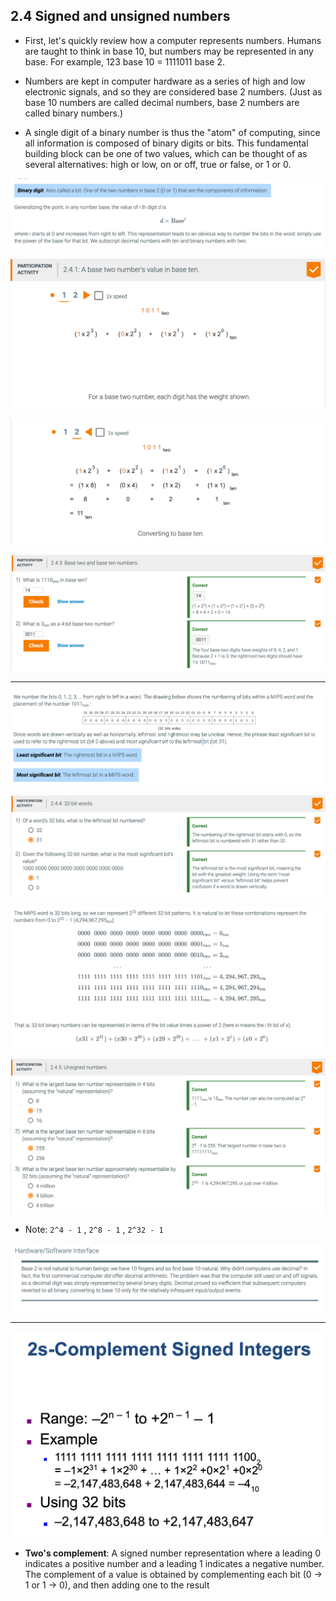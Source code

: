 ## 2.4 Signed and unsigned numbers

- First, let's quickly review how a computer represents numbers. Humans are taught to think in base 
  10, but numbers may be represented in any base. For example, 123 base 10 = 1111011 base 2.

- Numbers are kept in computer hardware as a series of high and low electronic signals, and so 
  they are considered base 2 numbers. (Just as base 10 numbers are called decimal numbers, base 2 
  numbers are called binary numbers.)

- A single digit of a binary number is thus the "atom" of computing, since all information is 
  composed of binary digits or bits. This fundamental building block can be one of two values, 
  which can be thought of as several alternatives: high or low, on or off, true or false, or 1 or 0.

![](img/2020-09-15-14-43-12.png)

![](img/2020-09-15-14-44-15.png)

![](img/2020-09-15-14-44-40.png)

![](img/2020-09-15-15-22-12.png)

---

![](img/2020-09-15-15-23-42.png)

![](img/2020-09-15-15-25-11.png)

![](img/2020-09-15-15-33-55.png)

![](img/2020-09-15-15-38-56.png)

- Note: `2^4 - 1`  ,  `2^8 - 1`  , `2^32 - 1`

![](img/2020-09-15-15-43-25.png)

---

![](img/2020-09-15-15-49-23.png)

- **Two's complement**: A signed number representation where a leading 0 indicates a positive number 
  and a leading 1 indicates a negative number. The complement of a value is obtained by 
  complementing each bit (0 → 1 or 1 → 0), and then adding one to the result 



